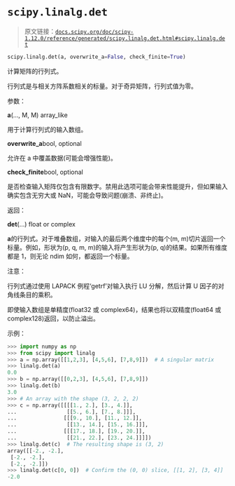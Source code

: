 # `scipy.linalg.det`

> 原文链接：[`docs.scipy.org/doc/scipy-1.12.0/reference/generated/scipy.linalg.det.html#scipy.linalg.det`](https://docs.scipy.org/doc/scipy-1.12.0/reference/generated/scipy.linalg.det.html#scipy.linalg.det)

```py
scipy.linalg.det(a, overwrite_a=False, check_finite=True)
```

计算矩阵的行列式。

行列式是与相关方阵系数相关的标量。对于奇异矩阵，行列式值为零。

参数：

**a**(…, M, M) array_like

用于计算行列式的输入数组。

**overwrite_a**bool, optional

允许在 a 中覆盖数据(可能会增强性能)。

**check_finite**bool, optional

是否检查输入矩阵仅包含有限数字。禁用此选项可能会带来性能提升，但如果输入确实包含无穷大或 NaN，可能会导致问题(崩溃、非终止)。

返回：

**det**(…) float or complex

**a**的行列式。对于堆叠数组，对输入的最后两个维度中的每个(m, m)切片返回一个标量。例如，形状为(p, q, m, m)的输入将产生形状为(p, q)的结果。如果所有维度都是 1，则无论 ndim 如何，都返回一个标量。

注意：

行列式通过使用 LAPACK 例程‘getrf’对输入执行 LU 分解，然后计算 U 因子的对角线条目的乘积。

即使输入数组是单精度(float32 或 complex64)，结果也将以双精度(float64 或 complex128)返回，以防止溢出。

示例：

```py
>>> import numpy as np
>>> from scipy import linalg
>>> a = np.array([[1,2,3], [4,5,6], [7,8,9]])  # A singular matrix
>>> linalg.det(a)
0.0
>>> b = np.array([[0,2,3], [4,5,6], [7,8,9]])
>>> linalg.det(b)
3.0
>>> # An array with the shape (3, 2, 2, 2)
>>> c = np.array([[[[1., 2.], [3., 4.]],
...                [[5., 6.], [7., 8.]]],
...               [[[9., 10.], [11., 12.]],
...                [[13., 14.], [15., 16.]]],
...               [[[17., 18.], [19., 20.]],
...                [[21., 22.], [23., 24.]]]])
>>> linalg.det(c)  # The resulting shape is (3, 2)
array([[-2., -2.],
 [-2., -2.],
 [-2., -2.]])
>>> linalg.det(c[0, 0])  # Confirm the (0, 0) slice, [[1, 2], [3, 4]]
-2.0 
```

